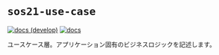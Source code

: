 # `sos21-use-case`

[![docs (develop)](https://img.shields.io/badge/docs-develop-blue)](https://sohosai.github.io/sos21-backend/develop/sos21_use_case/)
[![docs](https://img.shields.io/github/v/release/sohosai/sos21-backend?label=docs&color=blue)](https://sohosai.github.io/sos21-backend/sos21_use_case/)

ユースケース層。アプリケーション固有のビジネスロジックを記述します。
